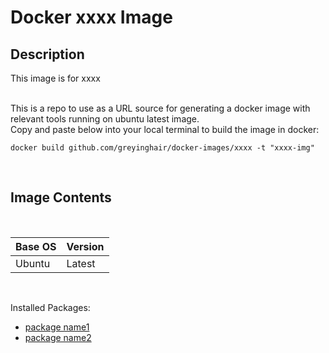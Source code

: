 # Docker xxxx Image

## Description


This image is for xxxx </br>
</br>

This is a repo to use as a URL source for generating a docker image with relevant tools running on ubuntu latest image.  
Copy and paste below into your local terminal to build the image in docker: </br>

    docker build github.com/greyinghair/docker-images/xxxx -t "xxxx-img"

</br>

## Image Contents

</br>

Base OS | Version | 
------- | ------- |
Ubuntu  | Latest  |

</br>

Installed Packages: </br>
 - [package name1](URL)
 - [package name2](URL)